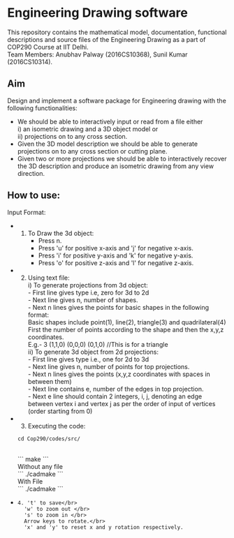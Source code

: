 # Engineering Drawing software
This repository contains the mathematical model, documentation, functional descriptions and source files of the Engineering Drawing as a part of COP290 Course at IIT Delhi. </br>
Team Members: Anubhav Palway (2016CS10368), Sunil Kumar (2016CS10314). 

 ## Aim
 Design and implement a software package for Engineering drawing with the following functionalities:</br>
*    We should be able to interactively input or read from a file either </br>
        i) an isometric drawing and a 3D object model or </br>
        ii) projections on to any cross section.</br>
*    Given the 3D model description we should be able to generate projections on to any cross section or 
     cutting plane.</br>
*    Given two or more projections we should be able to interactively recover the 3D description and
     produce an isometric drawing from any view direction. </br>
     
 ## How to use:
 Input Format:</br>
*    1. To Draw the 3d object:</br>
        - Press n.</br>
        - Press 'u' for positive x-axis and 'j' for negative x-axis.</br>
        - Press 'i' for positive y-axis and 'k' for negative y-axis.</br>
        - Press 'o' for positive z-axis and 'l' for negative z-axis.</br>
*    2. Using text file:</br>
        i) To generate projections from 3d object:</br>
            - First line gives type i.e, zero for 3d to 2d</br>
            - Next line gives n, number of shapes.</br>
            - Next n lines gives the points for basic shapes in the following format:</br>
                Basic shapes include point(1), line(2), triangle(3) and quadrilateral(4)</br>
                First the number of points according to the shape and then the x,y,z coordinates.</br>
                E.g.- 3 (1,1,0) (0,0,0) (0,1,0)     //This is for a triangle</br>
        ii) To generate 3d object from 2d projections:</br>
            - First line gives type i.e., one for 2d to 3d</br>
            - Next line gives n, number of points for top projections.</br>
            - Next n lines gives the points (x,y,z coordinates with spaces in between them)</br>
            - Next line contains e, number of the edges in top projection.</br>
            - Next e line should contain 2 integers, i, j, denoting an edge between vertex i and vertex j as per the order of input of vertices (order starting from 0)</br>
 *    3. Executing the code: </br>
        ```
        cd Cop290/codes/src/
        ```
        </br>
        ```
        make
        ```
        </br>
        Without any file</br>
        ```
        ./cadmake 
        ```
        </br>
        With File</br>
        ```
        ./cadmake <input.txt>
        ```
        </br>
*     4. 't' to save</br>
        'w' to zoom out </br>
        's' to zoom in </br>
        Arrow keys to rotate.</br>
        'x' and 'y' to reset x and y rotation respectively.
